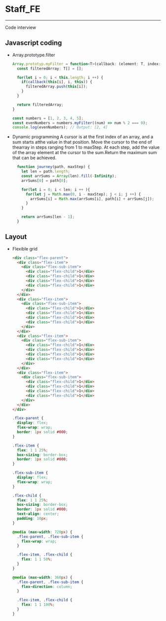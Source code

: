 # Staff_FE

---
Code interview

## Javascript coding

- Array.prototype.filter

  ```typescript
  Array.prototyp.myFilter = function<T>(callback: (element: T, index: number, array: T[]) => boolean): T[] {
    const filteredArray: T[] = [];

    for(let i = 0; i < this.length; i ++) {
      if(callback(this[i], i, this)) {
        filteredArray.push(this[i]);
      }
    }

    return filteredArray;
  }

  const numbers = [1, 2, 3, 4, 5];
  const evenNumbers = numbers.myFilter((num) => num % 2 === 0);
  console.log(evenNumbers); // Output: [2, 4]
  ```

- Dynamic programming
A cursor is at the first index of an array, and a sum starts atthe value in that position. Move the cursor to the end of thearray in steps ranging from 1 to maxStep. At each step, add the value of the array element at the cursor to the sum.Return the maximum sum that can be achieved.

  ```javascript
    function journey(path, maxStep) {
      let len = path.length;
      const arrSums = Array(len).fill(-Infinity);
      arrSums[0] = path[0];

      for(let i = 0; i < len; i ++ ){
        for(let j = Math.max(0, i - maxStep); j < i; j ++) {
          arrSums[i] = Math.max(arrSums[i], path[i] + arrSums[j]);
        }
      }

      return arrSums[len - 1];
    }
  ```

## Layout

- Flexible grid

  ```html
  <div class="flex-parent">
    <div class="flex-item">
      <div class="flex-sub-item">
        <div class="flex-child">1</div>
        <div class="flex-child">1</div>
        <div class="flex-child">1</div>
        <div class="flex-child">1</div>
      </div>
    </div>
    <div class="flex-item">
      <div class="flex-sub-item">
        <div class="flex-child">1</div>
        <div class="flex-child">1</div>
        <div class="flex-child">1</div>
        <div class="flex-child">1</div>
      </div>
    </div>
    <div class="flex-item">
      <div class="flex-sub-item">
        <div class="flex-child">1</div>
        <div class="flex-child">1</div>
        <div class="flex-child">1</div>
        <div class="flex-child">1</div>
      </div>
    </div>
    <div class="flex-item">
      <div class="flex-sub-item">
        <div class="flex-child">1</div>
        <div class="flex-child">1</div>
        <div class="flex-child">1</div>
        <div class="flex-child">1</div>
      </div>
    </div>
  </div>
  ```

  ```css
  .flex-parent {
    display: flex;
    flex-wrap: wrap;
    border: 1px solid #000;
  }

  .flex-item {
    flex: 1 1 25%;
    box-sizing: border-box;
    border: 1px solid #000;
  }

  .flex-sub-item {
    display: flex;
    flex-wrap: wrap;
  }

  .flex-child {
    flex: 1 1 25%;
    box-sizing: border-box;
    border: 1px solid #000;
    text-align: center;
    padding: 10px;
  }

  @media (max-width: 720px) {
    .flex-parent, .flex-sub-item {
      flex-wrap: wrap;
    }

    .flex-item, .flex-child {
      flex: 1 1 50%;
    }
  }

  @media (max-width: 360px) {
    .flex-parent, .flex-sub-item {
      flex-direction: column;
    }

    .flex-item, .flex-child {
      flex: 1 1 100%;
    }
  }

  ```

